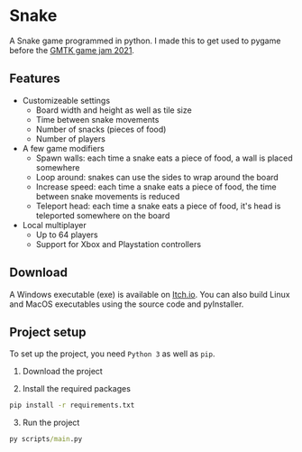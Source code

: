 # Snake
A Snake game programmed in python. I made this to get used to pygame before the [GMTK game jam 2021](https://github.com/itsseraphii/Transgenesis).

## Features
- Customizeable settings
  - Board width and height as well as tile size
  - Time between snake movements
  - Number of snacks (pieces of food)
  - Number of players
- A few game modifiers
  - Spawn walls: each time a snake eats a piece of food, a wall is placed somewhere
  - Loop around: snakes can use the sides to wrap around the board
  - Increase speed: each time a snake eats a piece of food, the time between snake movements is reduced
  - Teleport head: each time a snake eats a piece of food, it's head is teleported somewhere on the board
- Local multiplayer
  - Up to 64 players
  - Support for Xbox and Playstation controllers

## Download
A Windows executable (exe) is available on [Itch.io](https://psycho-pattt.itch.io/snake). You can also build Linux and MacOS executables using the source code and pyInstaller.

## Project setup
To set up the project, you need `Python 3` as well as `pip`.

1. Download the project

2. Install the required packages
```cmd
pip install -r requirements.txt
```

3. Run the project
```cmd
py scripts/main.py
```
